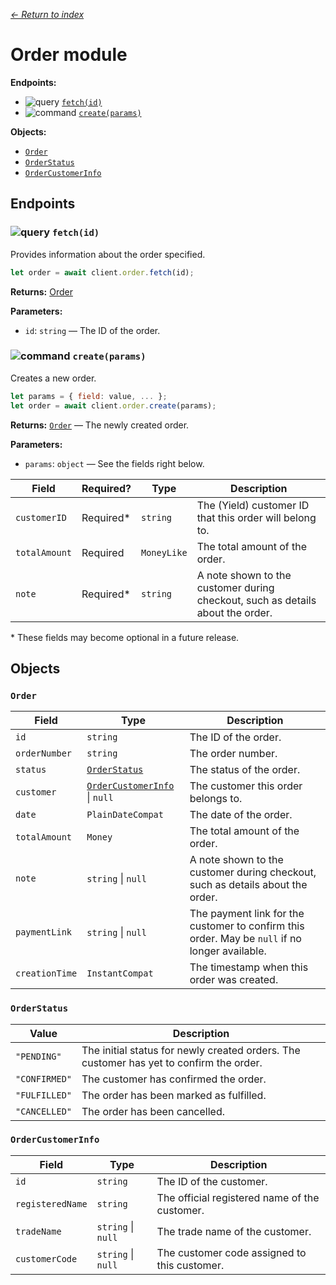 [*← Return to index*](../index.md)

Order module
============

**Endpoints:**
- ![query](https://img.shields.io/badge/QUERY-green) [`fetch(id)`](#-fetchid)
- ![command](https://img.shields.io/badge/COMMAND-orange) [`create(params)`](#-createparams)

**Objects:**
- [`Order`](#order)
- [`OrderStatus`](#orderstatus)
- [`OrderCustomerInfo`](#ordercustomerinfo)


Endpoints
---------

### ![query](https://img.shields.io/badge/QUERY-green) `fetch(id)`

Provides information about the order specified.

```js
let order = await client.order.fetch(id);
```

**Returns:** [Order](#order)

**Parameters:**

- `id`: `string` — The ID of the order.


### ![command](https://img.shields.io/badge/COMMAND-orange) `create(params)`

Creates a new order.

```js
let params = { field: value, ... };
let order = await client.order.create(params);
```

**Returns:** [`Order`](#order) — The newly created order.

**Parameters:**

- `params`: `object` — See the fields right below.

| Field         | Required? | Type        | Description                                                                    |
| ------------- | --------- | ----------- | ------------------------------------------------------------------------------ |
| `customerID`  | Required* | `string`    | The (Yield) customer ID that this order will belong to.                        |
| `totalAmount` | Required  | `MoneyLike` | The total amount of the order.                                                 |
| `note`        | Required* | `string`    | A note shown to the customer during checkout, such as details about the order. |

\* These fields may become optional in a future release.


Objects
-------

### `Order`

| Field          | Type                                                | Description                                                                                    |
| -------------- | --------------------------------------------------- | ---------------------------------------------------------------------------------------------- |
| `id`           | `string`                                            | The ID of the order.                                                                           |
| `orderNumber`  | `string`                                            | The order number.                                                                              |
| `status`       | [`OrderStatus`](#orderstatus)                       | The status of the order.                                                                       |
| `customer`     | [`OrderCustomerInfo`](#ordercustomerinfo) \| `null` | The customer this order belongs to.                                                            |
| `date`         | `PlainDateCompat`                                   | The date of the order.                                                                         |
| `totalAmount`  | `Money`                                             | The total amount of the order.                                                                 |
| `note`         | `string` \| `null`                                  | A note shown to the customer during checkout, such as details about the order.                 |
| `paymentLink`  | `string` \| `null`                                  | The payment link for the customer to confirm this order. May be `null` if no longer available. |
| `creationTime` | `InstantCompat`                                     | The timestamp when this order was created.                                                     |


### `OrderStatus`

| Value         | Description                                                                             |
| ------------- | --------------------------------------------------------------------------------------- |
| `"PENDING"`   | The initial status for newly created orders. The customer has yet to confirm the order. |
| `"CONFIRMED"` | The customer has confirmed the order.                                                   |
| `"FULFILLED"` | The order has been marked as fulfilled.                                                 |
| `"CANCELLED"` | The order has been cancelled.                                                           |


### `OrderCustomerInfo`

| Field            | Type               | Description                                   |
| ---------------- | ------------------ | --------------------------------------------- |
| `id`             | `string`           | The ID of the customer.                       |
| `registeredName` | `string`           | The official registered name of the customer. |
| `tradeName`      | `string` \| `null` | The trade name of the customer.               |
| `customerCode`   | `string` \| `null` | The customer code assigned to this customer.  |
